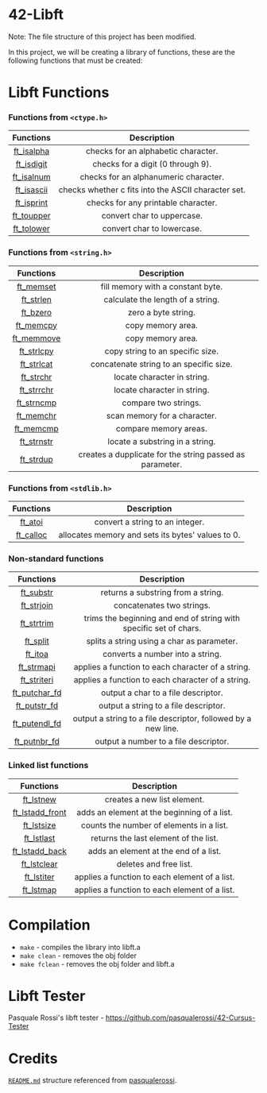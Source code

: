 # 42-Libft

Note: The file structure of this project has been modified.

In this project, we will be creating a library of functions, these are the following functions that must be created:

# Libft Functions

### Functions from `<ctype.h>`

|           Functions            |                     Description                     |
| :----------------------------: | :-------------------------------------------------: |
| [ft_isalpha](src/ft_isalpha.c) |         checks for an alphabetic character.         |
| [ft_isdigit](src/ft_isdigit.c) |          checks for a digit (0 through 9).          |
| [ft_isalnum](src/ft_isalnum.c) |        checks for an alphanumeric character.        |
| [ft_isascii](src/ft_isascii.c) | checks whether c fits into the ASCII character set. |
| [ft_isprint](src/ft_isprint.c) |         checks for any printable character.         |
| [ft_toupper](src/ft_toupper.c) |             convert char to uppercase.              |
| [ft_tolower](src/ft_tolower.c) |             convert char to lowercase.              |

### Functions from `<string.h>`

|           Functions            |                       Description                        |
| :----------------------------: | :------------------------------------------------------: |
|  [ft_memset](src/ft_memset.c)  |            fill memory with a constant byte.             |
|  [ft_strlen](src/ft_strlen.c)  |            calculate the length of a string.             |
|   [ft_bzero](src/ft_bzero.c)   |                   zero a byte string.                    |
|  [ft_memcpy](src/ft_memcpy.c)  |                    copy memory area.                     |
| [ft_memmove](src/ft_memmove.c) |                    copy memory area.                     |
| [ft_strlcpy](src/ft_strlcpy.c) |             copy string to an specific size.             |
| [ft_strlcat](src/ft_strlcat.c) |         concatenate string to an specific size.          |
|  [ft_strchr](src/ft_strchr.c)  |               locate character in string.                |
| [ft_strrchr](src/ft_strrchr.c) |               locate character in string.                |
| [ft_strncmp](src/ft_strncmp.c) |                   compare two strings.                   |
|  [ft_memchr](src/ft_memchr.c)  |               scan memory for a character.               |
|  [ft_memcmp](src/ft_memcmp.c)  |                  compare memory areas.                   |
| [ft_strnstr](src/ft_strnstr.c) |             locate a substring in a string.              |
|  [ft_strdup](src/ft_strdup.c)  | creates a dupplicate for the string passed as parameter. |

### Functions from `<stdlib.h>`

|          Functions           |                    Description                    |
| :--------------------------: | :-----------------------------------------------: |
|   [ft_atoi](src/ft_atoi.c)   |          convert a string to an integer.          |
| [ft_calloc](src/ft_calloc.c) | allocates memory and sets its bytes' values to 0. |

### Non-standard functions

|              Functions               |                            Description                            |
| :----------------------------------: | :---------------------------------------------------------------: |
|     [ft_substr](src/ft_substr.c)     |                returns a substring from a string.                 |
|    [ft_strjoin](src/ft_strjoin.c)    |                     concatenates two strings.                     |
|    [ft_strtrim](src/ft_strtrim.c)    | trims the beginning and end of string with specific set of chars. |
|      [ft_split](src/ft_split.c)      |            splits a string using a char as parameter.             |
|       [ft_itoa](src/ft_itoa.c)       |                 converts a number into a string.                  |
|    [ft_strmapi](src/ft_strmapi.c)    |         applies a function to each character of a string.         |
|   [ft_striteri](src/ft_striteri.c)   |         applies a function to each character of a string.         |
| [ft_putchar_fd](src/ft_putchar_fd.c) |                output a char to a file descriptor.                |
|  [ft_putstr_fd](src/ft_putstr_fd.c)  |               output a string to a file descriptor.               |
| [ft_putendl_fd](src/ft_putendl_fd.c) |   output a string to a file descriptor, followed by a new line.   |
|  [ft_putnbr_fd](src/ft_putnbr_fd.c)  |               output a number to a file descriptor.               |

### Linked list functions

|                Functions                 |                  Description                  |
| :--------------------------------------: | :-------------------------------------------: |
|       [ft_lstnew](src/ft_lstnew.c)       |          creates a new list element.          |
| [ft_lstadd_front](src/ft_lstadd_front.c) |  adds an element at the beginning of a list.  |
|      [ft_lstsize](src/ft_lstsize.c)      |   counts the number of elements in a list.    |
|      [ft_lstlast](src/ft_lstlast.c)      |     returns the last element of the list.     |
|  [ft_lstadd_back](src/ft_lstadd_back.c)  |     adds an element at the end of a list.     |
|     [ft_lstclear](src/ft_lstclear.c)     |            deletes and free list.             |
|      [ft_lstiter](src/ft_lstiter.c)      | applies a function to each element of a list. |
|       [ft_lstmap](src/ft_lstmap.c)       | applies a function to each element of a list. |

# Compilation

- `make` - compiles the library into libft.a
- `make clean` - removes the obj folder
- `make fclean` - removes the obj folder and libft.a

# Libft Tester

Pasquale Rossi's libft tester - https://github.com/pasqualerossi/42-Cursus-Tester

# Credits

[`README.md`](README.md) structure referenced from [pasqualerossi](https://github.com/pasqualerossi).
